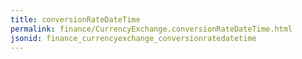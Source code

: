```yaml
---
title: conversionRateDateTime
permalink: finance/CurrencyExchange.conversionRateDateTime.html
jsonid: finance_currencyexchange_conversionratedatetime
---
```

